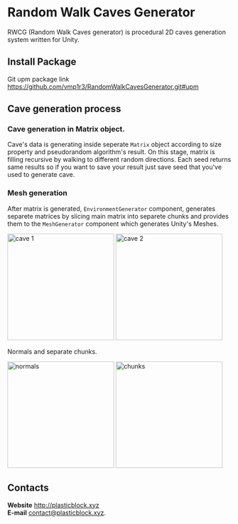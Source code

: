 # Random Walk Caves Generator
RWCG (Random Walk Caves generator) is procedural 2D caves generation system written for Unity.
## Install Package
Git upm package link
https://github.com/vmp1r3/RandomWalkCavesGenerator.git#upm
## Cave generation process
### Cave generation in Matrix object.
Cave's data is generating inside seperate `Matrix` object according to size property and pseudorandom algorithm's result.
On this stage, matrix is filling recursive by walking to different random directions.
Each seed returns same results so if you want to save your result just save seed that you've used to generate cave.
### Mesh generation
After matrix is generated, `EnvironmentGenerator` component, generates separete matrices by slicing main matrix into
separete chunks and provides them to the `MeshGenerator` component which generates Unity's Meshes.
<p>
	<img alt="cave 1" src="http://plasticblock.xyz/projects/rwcg/cave-example-1.png" width="240">
	<img alt="cave 2" src="http://plasticblock.xyz/projects/rwcg/cave-example-2.png" width="240">
</p>
Normals and separate chunks.
<p>
	<img alt="normals" src="http://plasticblock.xyz/projects/rwcg/cave-mesh-structure-1.png" height="240">
	<img alt="chunks" src="http://plasticblock.xyz/projects/rwcg/cave-mesh-structure-2.png" height="240">
</p>

## Contacts

**Website** http://plasticblock.xyz
<br>**E-mail** contact@plasticblock.xyz.
